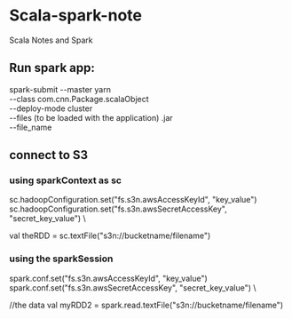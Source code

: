 # Scala-spark-note
Scala Notes and Spark
## Run spark app:
spark-submit
--master yarn \
--class com.cnn.Package.scalaObject \
--deploy-mode cluster \
--files <local file_path>  \(to be loaded with the application)
<app>.jar \
--file_name 
## connect to S3 
  ### using sparkContext as sc
sc.hadoopConfiguration.set("fs.s3n.awsAccessKeyId", "key_value")  \
sc.hadoopConfiguration.set("fs.s3n.awsSecretAccessKey", "secret_key_value") \
  
  val theRDD = sc.textFile("s3n://bucketname/filename")
  ### using the sparkSession
spark.conf.set("fs.s3n.awsAccessKeyId", "key_value") \
spark.conf.set("fs.s3n.awsSecretAccessKey", "secret_key_value") \

//the data
val myRDD2 = spark.read.textFile("s3n://bucketname/filename")
